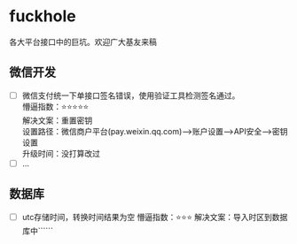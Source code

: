 # fuckhole
各大平台接口中的巨坑。欢迎广大基友来稿

## 微信开发

- [ ] 微信支付统一下单接口签名错误，使用验证工具检测签名通过。  
懵逼指数：:star::star::star::star::star:  
解决文案：重置密钥  
设置路径：微信商户平台(pay.weixin.qq.com)-->账户设置-->API安全-->密钥设置  
升级时间：没打算改过  
- [ ] ...

## 数据库
- [ ] utc存储时间，转换时间结果为空
懵逼指数：:star::star::star:
解决文案：导入时区到数据库中``````